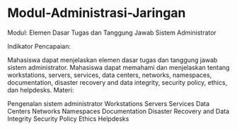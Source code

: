# Modul-Administrasi-Jaringan
Modul: Elemen Dasar Tugas dan Tanggung Jawab Sistem Administrator

Indikator Pencapaian:

Mahasiswa dapat menjelaskan elemen dasar tugas dan tanggung jawab sistem administrator.
Mahasiswa dapat memahami dan menjelaskan tentang workstations, servers, services, data centers, networks, namespaces, documentation, disaster recovery and data integrity, security policy, ethics, dan helpdesks.
Materi:

Pengenalan sistem administrator
Workstations
Servers
Services
Data Centers
Networks
Namespaces
Documentation
Disaster Recovery and Data Integrity
Security Policy
Ethics
Helpdesks
